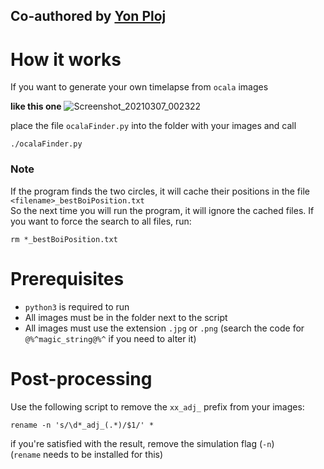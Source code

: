 ## Co-authored by [Yon Ploj](https://github.com/plojyon)  
  
  
# How it works

If you want to generate your own timelapse from `ocala` images  
  
**like this one**
![Screenshot_20210307_002322](https://user-images.githubusercontent.com/37750012/110224381-70c79e00-7edb-11eb-8dec-f09ed9ecd68b.png)  

place the file `ocalaFinder.py` into the folder with your images and call  

```
./ocalaFinder.py
```  
  
### Note

If the program finds the two circles, it will cache their positions in the file  
`<filename>_bestBoiPosition.txt`  
So the next time you will run the program, it will ignore the cached files. If you want to force the search to all files, run:
```
rm *_bestBoiPosition.txt
```  

# Prerequisites
* `python3` is required to run
* All images must be in the folder next to the script
* All images must use the extension `.jpg` or `.png` (search the code for `@%^magic_string@%^` if you need to alter it)

# Post-processing
Use the following script to remove the `xx_adj_` prefix from your images:  
```
rename -n 's/\d*_adj_(.*)/$1/' *
```  
if you're satisfied with the result, remove the simulation flag (`-n`)  
(`rename` needs to be installed for this)


